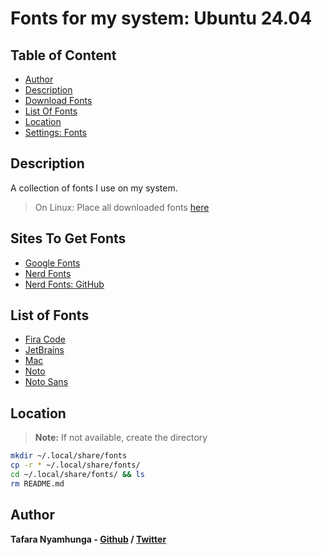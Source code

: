 # Fonts for my system: Ubuntu 24.04

## Table of Content
- [Author](#author)
- [Description](#description)
- [Download Fonts](#sites-to-get-fonts)
- [List Of Fonts](#list-of-fonts)
- [Location](#location)
- [Settings: Fonts](../Set-Up/mac-os.md)

## Description

A collection of fonts I use on my system.

> On Linux: Place all downloaded fonts [here](#location)

## Sites To Get Fonts

- [Google Fonts](https://fonts.google.com/)
- [Nerd Fonts](https://www.nerdfonts.com/)
- [Nerd Fonts: GitHub](https://github.com/ryanoasis/nerd-fonts)

## List of Fonts

- [Fira Code](Fira-Code/)
- [JetBrains](JetBrains/)
- [Mac](Mac/)
- [Noto](Noto/)
- [Noto Sans](Noto-Sans/)

## Location

> **Note:** If not available, create the directory

```bash
mkdir ~/.local/share/fonts
cp -r * ~/.local/share/fonts/
cd ~/.local/share/fonts/ && ls
rm README.md
```

## Author

**Tafara Nyamhunga  - [Github](https://github.com/tafara-n) / [Twitter](https://twitter.com/tafaranyamhunga)**
